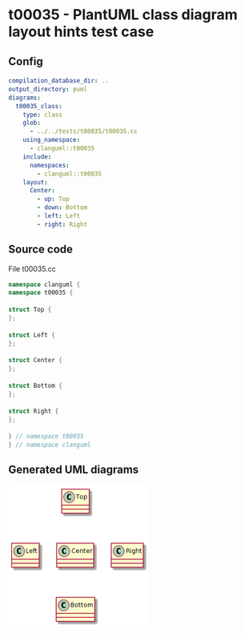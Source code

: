 # t00035 - PlantUML class diagram layout hints test case
## Config
```yaml
compilation_database_dir: ..
output_directory: puml
diagrams:
  t00035_class:
    type: class
    glob:
      - ../../tests/t00035/t00035.cc
    using_namespace:
      - clanguml::t00035
    include:
      namespaces:
        - clanguml::t00035
    layout:
      Center:
        - up: Top
        - down: Bottom
        - left: Left
        - right: Right

```
## Source code
File t00035.cc
```cpp
namespace clanguml {
namespace t00035 {

struct Top {
};

struct Left {
};

struct Center {
};

struct Bottom {
};

struct Right {
};

} // namespace t00035
} // namespace clanguml

```
## Generated UML diagrams
![t00035_class](./t00035_class.png "PlantUML class diagram layout hints test case")
